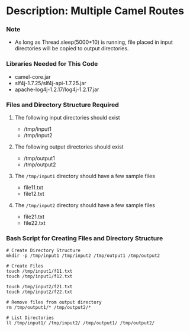 # Description: Multiple Camel Routes

### Note
* As long as Thread.sleep(5000*10) is running, file placed in input directories will be copied to output directories. 

### Libraries Needed for This Code
* camel-core.jar
* slf4j-1.7.25/slf4j-api-1.7.25.jar
* apache-log4j-1.2.17/log4j-1.2.17.jar

### Files and Directory Structure Required 
1. The following input directories should exist
    - /tmp/input1
    - /tmp/input2

2. The following output directories should exist
    - /tmp/output1
    - /tmp/output2
   
3. The `/tmp/input1` directory should have a few sample files
    - file11.txt
    - file12.txt

4. The `/tmp/input2` directory should have a few sample files
    - file21.txt
    - file22.txt

### Bash Script for Creating Files and Directory Structure
```
# Create Directory Structure
mkdir -p /tmp/input1 /tmp/input2 /tmp/output1 /tmp/output2

# Create Files
touch /tmp/input1/f11.txt
touch /tmp/input1/f12.txt

touch /tmp/input2/f21.txt
touch /tmp/input2/f22.txt

# Remove files from output directory
rm /tmp/output1/* /tmp/output2/*

# List Directories
ll /tmp/input1/ /tmp/input2/ /tmp/output1/ /tmp/output2/
``` 
